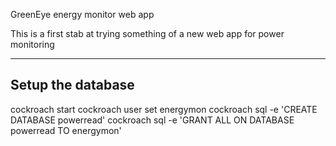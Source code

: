 GreenEye energy monitor web app

This is a first stab at trying something of a new web app for power monitoring

-------
Setup the database
-------

cockroach start
cockroach user set energymon
cockroach sql -e 'CREATE DATABASE powerread'
cockroach sql -e 'GRANT ALL ON DATABASE powerread TO energymon'


